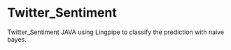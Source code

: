 # Twitter_Sentiment
Twitter_Sentiment JAVA using Lingpipe to classify the prediction with naive bayes.
